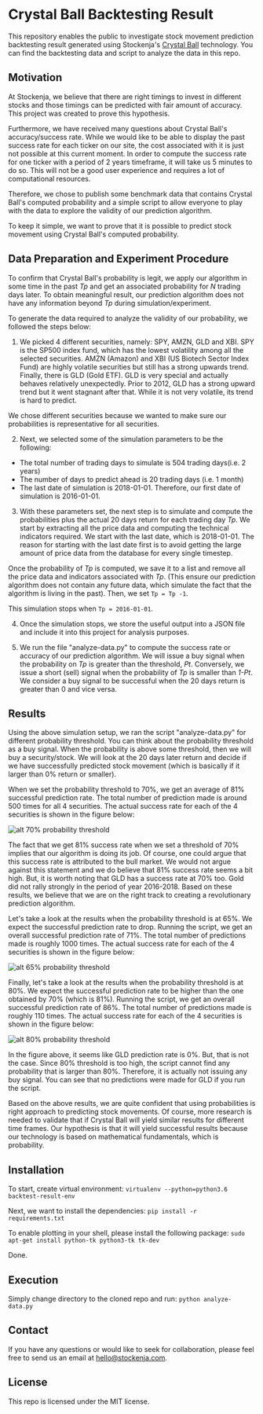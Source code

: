
# Crystal Ball Backtesting Result
This repository enables the public to investigate stock movement prediction backtesting result generated using Stockenja's [Crystal Ball](https://crystalball.stockenja.com) technology. You can find the backtesting data and script to analyze the data in this repo.

## Motivation
At Stockenja, we believe that there are right timings to invest in different stocks and those timings can be predicted with fair amount of accuracy. This project was created to prove this hypothesis.

Furthermore, we have received many questions about Crystal Ball's accuracy/success rate. While we would like to be able to display the past success rate for each ticker on our site, the cost associated with it is just not possible at this current moment. In order to compute the success rate for one ticker with a period of 2 years timeframe, it will take us 5 minutes to do so. This will not be a good user experience and requires a lot of computational resources.

Therefore, we chose to publish some benchmark data that contains Crystal Ball's computed probability and a simple script to allow everyone to play with the data to explore the validity of our prediction algorithm.

To keep it simple, we want to prove that it is possible to predict stock movement using Crystal Ball's computed probability.

## Data Preparation and Experiment Procedure
To confirm that Crystal Ball's probability is legit, we apply our algorithm in some time in the past *Tp* and get an associated probability for *N* trading days later. To obtain meaningful result, our prediction algorithm does not have any information beyond *Tp* during simulation/experiment.
 
To generate the data required to analyze the validity of our probability, we followed the steps below:

1. We picked 4 different securities, namely: SPY, AMZN, GLD and XBI. SPY is the SP500 index fund, which has the lowest volatility among all the selected securities. AMZN (Amazon) and XBI (US Biotech Sector Index Fund) are highly volatile securities but still has a strong upwards trend. Finally, there is GLD (Gold ETF). GLD is very special and actually behaves relatively unexpectedly. Prior to 2012, GLD has a strong upward trend but it went stagnant after that. While it is not very volatile, its trend is hard to predict.

  We chose different securities because we wanted to make sure our probabilities is representative for all securities.

2. Next, we selected some of the simulation parameters to be the following:
  - The total number of trading days to simulate is 504 trading days(i.e. 2 years)
  - The number of days to predict ahead is 20 trading days (i.e. 1 month)
  - The last date of simulation is 2018-01-01. Therefore, our first date of simulation is 2016-01-01.

3. With these parameters set, the next step is to simulate and compute the probabilities plus the actual 20 days return for each trading day *Tp*. We start by extracting all the price data and computing the technical indicators required. We start with the last date, which is 2018-01-01. The reason for starting with the last date first is to avoid getting the large amount of price data from the database for every single timestep.

  Once the probability of *Tp* is computed, we save it to a list and remove all the price data and indicators associated with *Tp*. (This ensure our prediction algorithm does not contain any future data, which simulate the fact that the algorithm is living in the past). Then, we set `Tp = Tp -1`.

  This simulation stops when `Tp = 2016-01-01`.

4. Once the simulation stops, we store the useful output into a JSON file and include it into this project for analysis purposes.

5. We run the file "analyze-data.py" to compute the success rate or accuracy of our prediction algorithm. We will issue a buy signal when the probability on *Tp* is greater than the threshold, *Pt*. Conversely, we issue a short (sell) signal when the probability of *Tp* is smaller than *1-Pt*. We consider a buy signal to be successful when the 20 days return is greater than 0 and vice versa.

## Results
Using the above simulation setup, we ran the script "analyze-data.py" for different probability threshold. You can think about the probability threshold as a buy signal. When the probability is above some threshold, then we will buy a security/stock. We will look at the 20 days later return and decide if we have successfully predicted stock movement (which is basically if it larger than 0% return or smaller).

When we set the probability threshold to 70%, we get an average of 81% successful prediction rate. The total number of prediction made is around 500 times for all 4 securities. The actual success rate for each of the 4 securities is shown in the figure below:

![alt 70% probability threshold](https://raw.githubusercontent.com/stockenja/backtest-result/master/plots/success_rate_70.png)

The fact that we get 81% success rate when we set a threshold of 70% implies that our algorithm is doing its job. Of course, one could argue that this success rate is attributed to the bull market. We would not argue against this statement and we do believe that 81% success rate seems a bit high. But, it is worth noting that GLD has a success rate at 70% too. Gold did not rally strongly in the period of year 2016-2018. Based on these results, we believe that we are on the right track to creating a revolutionary prediction algorithm.

Let's take a look at the results when the probability threshold is at 65%. We expect the successful prediction rate to drop. Running the script, we get an overall successful prediction rate of 71%. The total number of predictions made is roughly 1000 times. The actual success rate for each of the 4 securities is shown in the figure below:

![alt 65% probability threshold](https://raw.githubusercontent.com/stockenja/backtest-result/master/plots/success_rate_65.png)

Finally, let's take a look at the results when the probability threshold is at 80%. We expect the successful prediction rate to be higher than the one obtained by 70% (which is 81%). Running the script, we get an overall successful prediction rate of 86%. The total number of predictions made is roughly 110 times. The actual success rate for each of the 4 securities is shown in the figure below:

![alt 80% probability threshold](https://raw.githubusercontent.com/stockenja/backtest-result/master/plots/success_rate_80.png)

In the figure above, it seems like GLD prediction rate is 0%. But, that is not the case. Since 80% threshold is too high, the script cannot find any probability that is larger than 80%. Therefore, it is actually not issuing any buy signal. You can see that no predictions were made for GLD if you run the script. 

Based on the above results, we are quite confident that using probabilities is right approach to predicting stock movements. Of course, more research is needed to validate that if Crystal Ball will yield similar results for different time frames. Our hypothesis is that it will yield successful results because our technology is based on mathematical fundamentals, which is probability.

## Installation
To start, create virtual environment:
`virtualenv --python=python3.6 backtest-result-env`

Next, we want to install the dependencies:
`pip install -r requirements.txt`

To enable plotting in your shell, please install the following package:
`sudo apt-get install python-tk python3-tk tk-dev`

Done.

## Execution
Simply change directory to the cloned repo and run:
`python analyze-data.py`

## Contact
If you have any questions or would like to seek for collaboration, please feel free to send us an email at hello@stockenja.com.

## License
This repo is licensed under the MIT license.